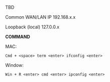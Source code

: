 

TBD

Common WAN/LAN IP
192.168.x.x

Loopback (local)
127.0.0.x


**COMMAND**

MAC:

```
Cmd + <space> term <enter> ifconfig <enter>
```

Window:

```
Win + R <enter> cmd <enter> ipconfig <enter>
```